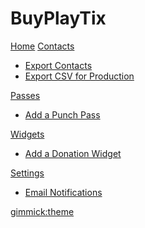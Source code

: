 # BuyPlayTix

[Home](index.md)
[Contacts]()

  * [Export Contacts](contacts/export.md)
  * [Export CSV for Production](contacts/export-show.md)

[Passes]()

  * [Add a Punch Pass](passes/punchpass.md)

[Widgets]()

  * [Add a Donation Widget](widgets/donation.md)

[Settings]()

  * [Email Notifications](settings/notifications.md)

[gimmick:theme](cerulean)
